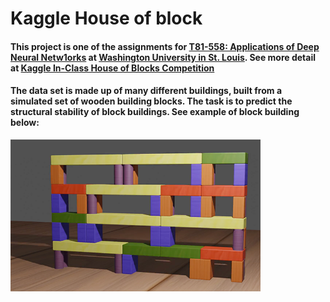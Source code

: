 # Kaggle House of block

#### This project is one of the assignments for [T81-558: Applications of Deep Neural Netw1orks](https://sites.wustl.edu/jeffheaton/t81-558/) at [Washington University in St. Louis](https://www.wustl.edu). See more detail at [Kaggle In-Class House of Blocks Competition](https://www.kaggle.com/c/applications-of-deep-learning-wustl-fall-2020) 
#### The data set is made up of many different buildings, built from a simulated set of wooden building blocks. The task is to predict the structural stability of block buildings. See example of block building below:
<img src="https://github.com/cassiezy/Kaggle_-House-of-block/blob/master/blocks-unstable.png" width = '400'>

